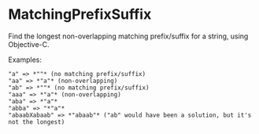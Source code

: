 # MatchingPrefixSuffix
Find the longest non-overlapping matching prefix/suffix for a string, using Objective-C.

Examples:

```
"a" => *""* (no matching prefix/suffix)
"aa" => *"a"* (non-overlapping)
"ab" => *""* (no matching prefix/suffix)
"aaa" => *"a"* (non-overlapping)
"aba" => *"a"*
"abba" => "*"a"*
"abaabXabaab" => *"abaab"* ("ab" would have been a solution, but it's not the longest)
```
